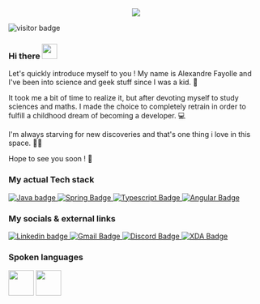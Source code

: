 <div id="header" align="center">
  <img src="https://drive.google.com/uc?export=view&id=1C9o8uZE_3kRR3_o8uM2i9MD-KOfJpGx9"/>
</div>

![visitor badge](https://visitor-badge.glitch.me/badge?page_id=AlexandreFyl.AlexandreFyl)


### Hi there <img src="https://media.giphy.com/media/hvRJCLFzcasrR4ia7z/giphy.gif" width="30px"/>

Let's quickly introduce myself to you ! My name is Alexandre Fayolle and I've been into science and geek stuff since I was a kid. 🧒

It took me a bit of time to realize it, but after devoting myself to study sciences and maths. I made the choice to completely retrain in order to fulfill a childhood dream of becoming a developer. 💻

I'm always starving for new discoveries and that's one thing i love in this space. 👨‍🚀

Hope to see you soon ! 🤝

### My actual Tech stack

<div>
  <a href="https://www.java.com/fr/">
    <img src="https://img.shields.io/badge/Java-ED8B00?style=for-the-badge&logo=openjdk&logoColor=white" alt="Java badge"/>
  </a>
  <a href="https://spring.io/projects/spring-boot">
    <img src="https://img.shields.io/badge/Spring-6DB33F?style=for-the-badge&logo=spring&logoColor=white" alt="Spring Badge"/>
  </a>
  <a href="https://www.typescriptlang.org/">
    <img src="https://img.shields.io/badge/TypeScript-007ACC?style=for-the-badge&logo=typescript&logoColor=white" alt="Typescript Badge"/>
  </a>
    <a href="https://angular.io/">
    <img src="https://img.shields.io/badge/Angular-DD0031?style=for-the-badge&logo=angular&logoColor=white" alt="Angular Badge"/>
  </a>
</div>

### My socials & external links 

<div>
  <a href="https://www.linkedin.com/in/afayolle43/">
    <img src="https://img.shields.io/badge/LinkedIn-0077B5?style=for-the-badge&logo=linkedin&logoColor=white" alt="Linkedin badge"/>
  </a>
  <a href=mailto:“afayolle43@gmail.com”>
    <img src="https://img.shields.io/badge/Gmail-D14836?style=for-the-badge&logo=gmail&logoColor=white" alt="Gmail Badge"/>
  </a>
  <a href="https://discordapp.com/users/730816239135359016">
    <img src="https://img.shields.io/badge/Discord-7289DA?style=for-the-badge&logo=discord&logoColor=white" alt="Discord Badge"/>
  </a>
  <a href="https://xdaforums.com/m/abc43.3392962/">
    <img src="https://img.shields.io/badge/xda%20developers-2DAAE9?style=for-the-badge&logo=xda-developers&logoColor=white" alt="XDA Badge"/>
  </a>
</div>

### Spoken languages

<div>
  <img src="https://images.emojiterra.com/google/noto-emoji/unicode-15.1/color/svg/1f1eb-1f1f7.svg" width="50">
  <img src="https://images.emojiterra.com/google/noto-emoji/unicode-15.1/color/svg/1f1ec-1f1e7.svg" width="50">
</div>


<!--
**AlexandreFyl/AlexandreFyl** is a ✨ _special_ ✨ repository because its `README.md` (this file) appears on your GitHub profile.

Here are some ideas to get you started:

- 🔭 I’m currently working on ...
- 🌱 I’m currently learning ...
- 👯 I’m looking to collaborate on ...
- 🤔 I’m looking for help with ...
- 💬 Ask me about ...
- 📫 How to reach me: ...
- 😄 Pronouns: ...
- ⚡ Fun fact: ...
-->
